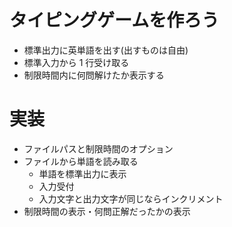 # タイピングゲームを作ろう

- 標準出力に英単語を出す(出すものは自由)
- 標準入力から 1 行受け取る
- 制限時間内に何問解けたか表示する

# 実装

- ファイルパスと制限時間のオプション
- ファイルから単語を読み取る
  - 単語を標準出力に表示
  - 入力受付
  - 入力文字と出力文字が同じならインクリメント
- 制限時間の表示・何問正解だったかの表示
